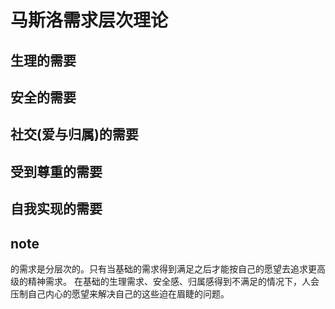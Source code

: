 # 马斯洛需求层次理论
## 生理的需要
## 安全的需要
## 社交(爱与归属)的需要
## 受到尊重的需要
## 自我实现的需要
## note
的需求是分层次的。只有当基础的需求得到满足之后才能按自己的愿望去追求更高级的精神需求。
在基础的生理需求、安全感、归属感得到不满足的情况下，人会压制自己内心的愿望来解决自己的这些迫在眉睫的问题。
